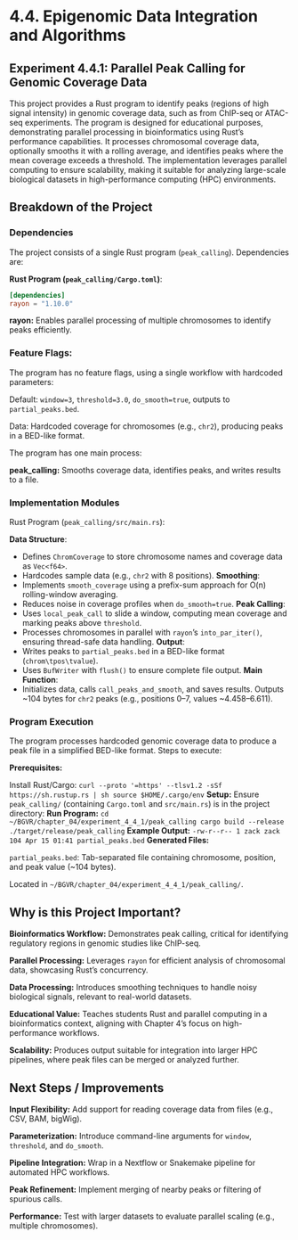 # 4.4. Epigenomic Data Integration and Algorithms
## Experiment 4.4.1: Parallel Peak Calling for Genomic Coverage Data

This project provides a Rust program to identify peaks (regions of high signal intensity) in genomic coverage data, such as from ChIP-seq or ATAC-seq experiments. The program is designed for educational purposes, demonstrating parallel processing in bioinformatics using Rust’s performance capabilities. It processes chromosomal coverage data, optionally smooths it with a rolling average, and identifies peaks where the mean coverage exceeds a threshold. The implementation leverages parallel computing to ensure scalability, making it suitable for analyzing large-scale biological datasets in high-performance computing (HPC) environments.

## Breakdown of the Project

### Dependencies
The project consists of a single Rust program (`peak_calling`). Dependencies are:

**Rust Program (`peak_calling/Cargo.toml`)**:
```toml
[dependencies]
rayon = "1.10.0"
```
**rayon:** Enables parallel processing of multiple chromosomes to identify peaks efficiently.
### Feature Flags:

The program has no feature flags, using a single workflow with hardcoded parameters:

Default: `window=3`, `threshold=3.0`, `do_smooth=true`, outputs to `partial_peaks.bed`.

Data: Hardcoded coverage for chromosomes (e.g., `chr2`), producing peaks in a BED-like format.

The program has one main process:

**peak_calling:** Smooths coverage data, identifies peaks, and writes results to a file.
### Implementation Modules
Rust Program (`peak_calling/src/main.rs`):

**Data Structure**:
- Defines `ChromCoverage` to store chromosome names and coverage data as `Vec<f64>`.
- Hardcodes sample data (e.g., `chr2` with 8 positions).
**Smoothing**:
- Implements `smooth_coverage` using a prefix-sum approach for O(n) rolling-window averaging.
- Reduces noise in coverage profiles when `do_smooth=true`.
**Peak Calling**:
- Uses `local_peak_call` to slide a window, computing mean coverage and marking peaks above `threshold`.
- Processes chromosomes in parallel with `rayon`’s `into_par_iter()`, ensuring thread-safe data handling.
**Output**:
- Writes peaks to `partial_peaks.bed` in a BED-like format (`chrom\tpos\tvalue`).
- Uses `BufWriter` with `flush()` to ensure complete file output.
**Main Function**:
- Initializes data, calls `call_peaks_and_smooth`, and saves results.
Outputs ~104 bytes for `chr2` peaks (e.g., positions 0–7, values ~4.458–6.611).
### Program Execution
The program processes hardcoded genomic coverage data to produce a peak file in a simplified BED-like format. Steps to execute:

**Prerequisites:**

Install Rust/Cargo:
`curl --proto '=https' --tlsv1.2 -sSf https://sh.rustup.rs | sh
source $HOME/.cargo/env`
**Setup:** Ensure `peak_calling/` (containing `Cargo.toml` and `src/main.rs`) is in the project directory:
**Run Program:**
`cd ~/BGVR/chapter_04/experiment_4_4_1/peak_calling
cargo build --release
./target/release/peak_calling`
**Example Output:**
`-rw-r--r-- 1 zack zack 104 Apr 15 01:41 partial_peaks.bed`
**Generated Files:**

`partial_peaks.bed`: Tab-separated file containing chromosome, position, and peak value (~104 bytes).

Located in `~/BGVR/chapter_04/experiment_4_4_1/peak_calling/`.

## Why is this Project Important?

**Bioinformatics Workflow:** Demonstrates peak calling, critical for identifying regulatory regions in genomic studies like ChIP-seq.

**Parallel Processing:** Leverages `rayon` for efficient analysis of chromosomal data, showcasing Rust’s concurrency.

**Data Processing:** Introduces smoothing techniques to handle noisy biological signals, relevant to real-world datasets.

**Educational Value:** Teaches students Rust and parallel computing in a bioinformatics context, aligning with Chapter 4’s focus on high-performance workflows.

**Scalability:** Produces output suitable for integration into larger HPC pipelines, where peak files can be merged or analyzed further.

## Next Steps / Improvements

**Input Flexibility:** Add support for reading coverage data from files (e.g., CSV, BAM, bigWig).

**Parameterization:** Introduce command-line arguments for `window`, `threshold`, and `do_smooth`.

**Pipeline Integration:** Wrap in a Nextflow or Snakemake pipeline for automated HPC workflows.

**Peak Refinement:** Implement merging of nearby peaks or filtering of spurious calls.

**Performance:** Test with larger datasets to evaluate parallel scaling (e.g., multiple chromosomes).
